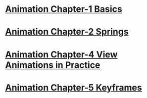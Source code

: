 # [Animation Chapter-1 Basics](https://github.com/byelaney/Swift-4.2-Guide/blob/master/Animations/Chap-1/README.md)

# [Animation Chapter-2 Springs](https://github.com/byelaney/Swift-4.2-Guide/blob/master/Animations/Chap-2/README.md)

# [Animation Chapter-4 View Animations in Practice](https://github.com/byelaney/Swift-4.2-Guide/blob/master/Animations/chap-4/README.md)

# [Animation Chapter-5 Keyframes](https://github.com/byelaney/Swift-4.2-Guide/blob/master/Animations/Chap-5/README.md)
